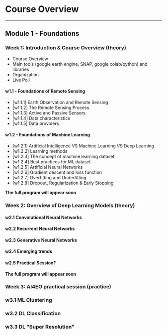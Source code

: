 <!-- .slide: data-background="#E6F7FF" -->

# Course Overview <!-- .element: class="r-fit-text" -->

---

<section data-transition="none">

## Module 1 - Foundations

</section>

<!-- ============================================================================ -->

<section data-transition="none">

### Week 1: Introduction & Course Overview (theory) <!-- .element: class="r-fit-text" -->

- Course Overview
- Main tools (google earth engine, SNAP, google colab/python) and libraries
- Organization
- Live Poll

#### w1.1 - Foundations of Remote Sensing <!-- .element: class="r-fit-text" -->

- [w1.1.1] Earth Observation and Remote Sensing
- [w1.1.2] The Remote Sensing Process
- [w1.1.3] Active and Passive Sensors
- [w1.1.4] Data characteristics
- [w1.1.5] Data providers

#### w1.2 - Foundations of Machine Learning <!-- .element: class="r-fit-text" -->

- [w1.2.1] Artificial Intelligence VS Machine Learning VS Deep Learning
- [w1.2.2] Learning methods
- [w1.2.3] The concept of machine learning dataset
- [w1.2.4] Best practices for ML dataset
- [w1.2.5] Artificial Neural Networks
- [w1.2.6] Gradient descent and loss function
- [w1.2.7] Overfitting and Underfitting
- [w1.2.8] Dropout, Regularization & Early Stopping

</section>

<!-- ============================================================================ -->

<section data-transition="none">

**The full program will appear soon**

### Week 2: Overview of Deep Learning Models (theory)

#### w2.1 Convolutional Neural Networks

#### w2.2 Recurrent Neural Networks

#### w2.3 Generative Neural Networks

#### w2.4 Emerging trends

#### w2.5 Practical Session?

</section>

<!-- ============================================================================ -->

<section data-transition="none">

**The full program will appear soon**

### Week 3: AI4EO practical session (practice)

### w3.1 ML Clustering

### w3.2 DL Classification

### w3.3 DL "Super Resolution"

</section>

